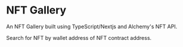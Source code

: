 # NFT Gallery

An NFT Gallery built using TypeScript/Nextjs and Alchemy's NFT API. 

Search for NFT by wallet address of NFT contract address.

